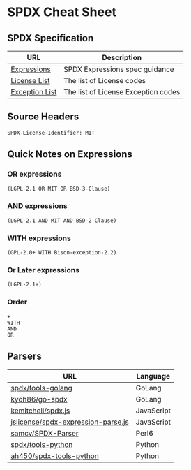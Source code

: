 # SPDX Cheat Sheet

## SPDX Specification

| URL      | Description |
| ----------- | ----------- |
| [Expressions](https://spdx.github.io/spdx-spec/appendix-IV-SPDX-license-expressions/) | SPDX Expressions spec guidance |
| [License List](https://spdx.org/licenses/) | The list of License codes |
| [Exception List](https://spdx.org/licenses/exceptions-index.html) | The list of License Exception codes |

## Source Headers
    SPDX-License-Identifier: MIT

## Quick Notes on Expressions

### OR expressions
    (LGPL-2.1 OR MIT OR BSD-3-Clause)
### AND expressions
    (LGPL-2.1 AND MIT AND BSD-2-Clause)
### WITH expressions
    (GPL-2.0+ WITH Bison-exception-2.2)
### Or Later expressions
    (LGPL-2.1+)
### Order  
    +
    WITH
    AND
    OR



## Parsers

| URL      | Language |
| ----------- | ----------- |
| [spdx/tools-golang](https://github.com/spdx/tools-golang) | GoLang |
| [kyoh86/go-spdx](https://github.com/kyoh86/go-spdx) | GoLang |
| [kemitchell/spdx.js](https://github.com/kemitchell/spdx.js) | JavaScript |
| [jslicense/spdx-expression-parse.js](https://github.com/jslicense/spdx-expression-parse.js) | JavaScript |
| [samcv/SPDX-Parser](https://github.com/samcv/SPDX-Parser) | Perl6 |
| [spdx/tools-python](https://github.com/spdx/tools-python) | Python |
| [ah450/spdx-tools-python](https://github.com/ah450/spdx-tools-python) | Python |
